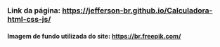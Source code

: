 ### Link da página: https://jefferson-br.github.io/Calculadora-html-css-js/
#### Imagem de fundo utilizada do site: https://br.freepik.com/
